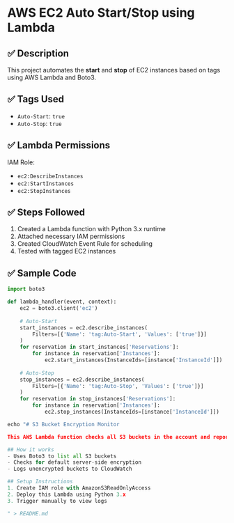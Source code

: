 # AWS EC2 Auto Start/Stop using Lambda

## ✅ Description
This project automates the **start** and **stop** of EC2 instances based on tags using AWS Lambda and Boto3.

## ✅ Tags Used
- `Auto-Start`: `true`
- `Auto-Stop`: `true`

## ✅ Lambda Permissions
IAM Role:
- `ec2:DescribeInstances`
- `ec2:StartInstances`
- `ec2:StopInstances`

## ✅ Steps Followed

1. Created a Lambda function with Python 3.x runtime
2. Attached necessary IAM permissions
3. Created CloudWatch Event Rule for scheduling
4. Tested with tagged EC2 instances

## ✅ Sample Code

```python
import boto3

def lambda_handler(event, context):
    ec2 = boto3.client('ec2')
    
    # Auto-Start
    start_instances = ec2.describe_instances(
        Filters=[{'Name': 'tag:Auto-Start', 'Values': ['true']}]
    )
    for reservation in start_instances['Reservations']:
        for instance in reservation['Instances']:
            ec2.start_instances(InstanceIds=[instance['InstanceId']])
    
    # Auto-Stop
    stop_instances = ec2.describe_instances(
        Filters=[{'Name': 'tag:Auto-Stop', 'Values': ['true']}]
    )
    for reservation in stop_instances['Reservations']:
        for instance in reservation['Instances']:
            ec2.stop_instances(InstanceIds=[instance['InstanceId']])

echo "# S3 Bucket Encryption Monitor

This AWS Lambda function checks all S3 buckets in the account and reports which ones do not have server-side encryption enabled.

## How it works
- Uses Boto3 to list all S3 buckets
- Checks for default server-side encryption
- Logs unencrypted buckets to CloudWatch

## Setup Instructions
1. Create IAM role with AmazonS3ReadOnlyAccess
2. Deploy this Lambda using Python 3.x
3. Trigger manually to view logs

" > README.md
